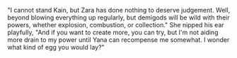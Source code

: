 "I cannot stand Kain, but Zara has done nothing to deserve judgement. Well, beyond blowing everything up regularly, but demigods will be wild with their powers, whether explosion, combustion, or collection." She nipped his ear playfully, "And if you want to create more, you can try, but I'm not aiding more drain to my power until Yana can recompense me somewhat. I wonder what kind of egg you would lay?"